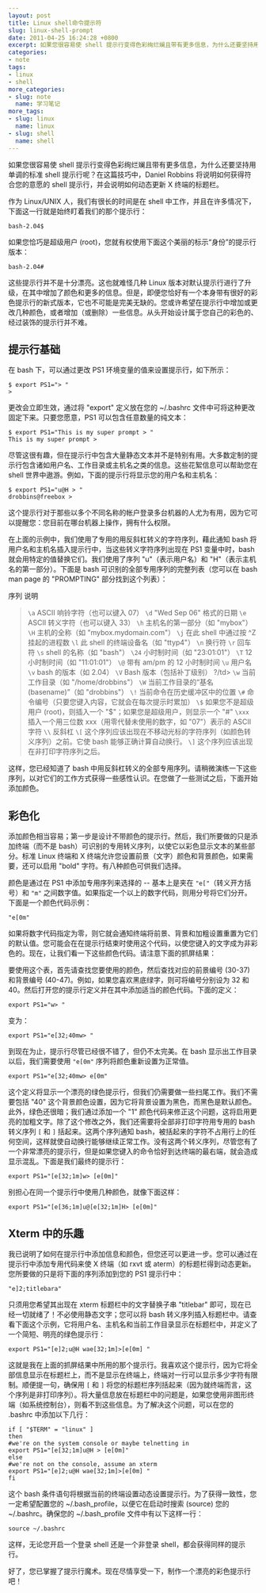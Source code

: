```yaml
---
layout: post
title: Linux shell命令提示符
slug: linux-shell-prompt
date: 2011-04-25 16:24:28 +0800
excerpt: 如果您很容易使 shell 提示行变得色彩绚烂斓且带有更多信息，为什么还要坚持用单调的标准 shell 提示行呢？在这篇技巧中，Daniel Robbins 将说明如何获得符合您的意愿的 shell 提示行，并会说明如何动态更新 X 终端的标题栏。
categories:
- note
tags:
- linux
- shell
more_categories:
- slug: note
  name: 学习笔记
more_tags:
- slug: linux
  name: linux
- slug: shell
  name: shell
---
```


如果您很容易使 shell 提示行变得色彩绚烂斓且带有更多信息，为什么还要坚持用单调的标准 shell 提示行呢？在这篇技巧中，Daniel Robbins 将说明如何获得符合您的意愿的 shell 提示行，并会说明如何动态更新 X 终端的标题栏。


作为 Linux/UNIX 人，我们有很长的时间是在 shell 中工作，并且在许多情况下，下面这一行就是始终盯着我们的那个提示行：

	bash-2.04$

如果您恰巧是超级用户 (root)，您就有权使用下面这个美丽的标示“身份”的提示行版本：

	bash-2.04#

这些提示行并不是十分漂亮。这也就难怪几种 Linux 版本对默认提示行进行了升级，在其中增加了颜色和更多的信息。但是，即便您恰好有一个本身带有很好的彩色提示行的新式版本，它也不可能是完美无缺的。您或许希望在提示行中增加或更改几种颜色，或者增加（或删除）一些信息。从头开始设计属于您自己的彩色的、经过装饰的提示行并不难。

## 提示行基础

在 bash 下，可以通过更改 PS1 环境变量的值来设置提示行，如下所示：

	$ export PS1="> "
	>

更改会立即生效，通过将 "export" 定义放在您的 ~/.bashrc 文件中可将这种更改固定下来。只要您愿意，PS1 可以包含任意数量的纯文本：

	$ export PS1="This is my super prompt > "
	This is my super prompt >

尽管这很有趣，但在提示行中包含大量静态文本并不是特别有用。大多数定制的提示行包含诸如用户名、工作目录或主机名之类的信息。这些花絮信息可以帮助您在 shell 世界中遨游。例如，下面的提示行将显示您的用户名和主机名：

	$ export PS1="u@H > "
	drobbins@freebox >

这个提示行对于那些以多个不同名称的帐户登录多台机器的人尤为有用，因为它可以提醒您：您目前在哪台机器上操作，拥有什么权限。

在上面的示例中，我们使用了专用的用反斜杠转义的字符序列，藉此通知 bash 将用户名和主机名插入提示行中，当这些转义字符序列出现在 PS1 变量中时，bash 就会用特定的值替换它们。我们使用了序列 "u"（表示用户名）和 "H"（表示主机名的第一部分）。下面是 bash 可识别的全部专用序列的完整列表（您可以在 bash man page 的 "PROMPTING" 部分找到这个列表）：

序列 说明

> `\a` ASCII 响铃字符（也可以键入 07）
> `\d` "Wed Sep 06" 格式的日期
> `\e` ASCII 转义字符（也可以键入 33）
> `\h` 主机名的第一部分（如 "mybox"）
> `\H` 主机的全称（如 "mybox.mydomain.com"）
> `\j` 在此 shell 中通过按 ^Z 挂起的进程数
> `\l` 此 shell 的终端设备名（如 "ttyp4"）
> `\n` 换行符
> `\r` 回车符
> `\s` shell 的名称（如 "bash"）
> `\24` 小时制时间（如 "23:01:01"）
> `\T` 12 小时制时间（如 "11:01:01"）
> `\@` 带有 am/pm 的 12 小时制时间
> `\u` 用户名
> `\v` bash 的版本（如 2.04）
> `\V` Bash 版本（包括补丁级别） ?/td>
> `\w` 当前工作目录（如 "/home/drobbins"）
> `\W` 当前工作目录的“基名 (basename)”（如 "drobbins"）
> `\!` 当前命令在历史缓冲区中的位置
> `\#` 命令编号（只要您键入内容，它就会在每次提示时累加）
> `\$` 如果您不是超级用户 (root)，则插入一个 "$"；如果您是超级用户，则显示一个 "#"
> `\xxx` 插入一个用三位数 xxx（用零代替未使用的数字，如 "07"）表示的 ASCII 字符
> `\\` 反斜杠
> `\[` 这个序列应该出现在不移动光标的字符序列（如颜色转义序列）之前。它使 bash 能够正确计算自动换行。
> `\]` 这个序列应该出现在非打印字符序列之后。

这样，您已经知道了 bash 中用反斜杠转义的全部专用序列。请稍微演练一下这些序列，以对它们的工作方式获得一些感性认识。在您做了一些测试之后，下面开始添加颜色。

## 彩色化

添加颜色相当容易；第一步是设计不带颜色的提示行。然后，我们所要做的只是添加终端（而不是 bash）可识别的专用转义序列，以使它以彩色显示文本的某些部分。标准 Linux 终端和 X 终端允许您设置前景（文字）颜色和背景颜色，如果需要，还可以启用 "bold" 字符。有八种颜色可供我们选择。

颜色是通过在 PS1 中添加专用序列来选择的 -- 基本上是夹在 `"e["`（转义开方括号）和 `"m"` 之间数字值。如果指定一个以上的数字代码，则用分号将它们分开。下面是一个颜色代码示例：

	"e[0m"

如果将数字代码指定为零，则它就会通知终端将前景、背景和加粗设置重置为它们的默认值。您可能会在在提示行结束时使用这个代码，以使您键入的文字成为非彩色的。现在，让我们看一下这些颜色代码。请注意下面的抓屏结果：

要使用这个表，首先请查找您要使用的颜色，然后查找对应的前景编号 (30-37) 和背景编号 (40-47)。例如，如果您喜欢黑底绿字，则可将编号分别设为 32 和 40。然后打开您的提示行定义并在其中添加适当的颜色代码。下面的定义：

	export PS1="w> "

变为：

	export PS1="e[32;40mw> "

到现在为止，提示行尽管已经很不错了，但仍不太完美。在 bash 显示出工作目录以后，我们需要使用 `"e[0m"` 序列将颜色重新设置为正常值。

	export PS1="e[32;40mw> e[0m"

这个定义将显示一个漂亮的绿色提示行，但我们仍需要做一些扫尾工作。我们不需要包括 "40" 这个背景颜色设置，因为它将背景设置为黑色，而黑色是默认颜色。此外，绿色还很暗；我们通过添加一个 "1" 颜色代码来修正这个问题，这将启用更亮的加粗文字。除了这个修改之外，我们还需要将全部非打印字符用专用的 bash 转义序列 `[` 和 `]` 括起来。这两个序列通知 bash，被括起来的字符不占用行上的任何空间，这样就使自动换行能够继续正常工作。没有这两个转义序列，尽管您有了一个非常漂亮的提示行，但是如果您键入的命令恰好到达终端的最右端，就会造成显示混乱。下面是我们最终的提示行：

	export PS1="[e[32;1m]w> [e[0m]"

别担心在同一个提示行中使用几种颜色，就像下面这样：

	export PS1="[e[36;1m]u@[e[32;1m]H> [e[0m]"

## Xterm 中的乐趣

我已说明了如何在提示行中添加信息和颜色，但您还可以更进一步。您可以通过在提示行中添加专用代码来使 X 终端（如 rxvt 或 aterm）的标题栏得到动态更新。您所要做的只是将下面的序列添加到您的 PS1 提示行中：

	"e]2;titlebara"

只须用您希望其出现在 xterm 标题栏中的文字替换子串 "titlebar" 即可，现在已经一切就绪了！不必使用静态文字；您可以将 bash 转义序列插入标题栏中。请查看下面这个示例，它将用户名、主机名和当前工作目录显示在标题栏中，并定义了一个简短、明亮的绿色提示行：

	export PS1="[e]2;u@H wae[32;1m]>[e[0m] "

这就是我在上面的抓屏结果中所用的那个提示行。我喜欢这个提示行，因为它将全部信息显示在标题栏上，而不是显示在终端上，终端对一行可以显示多少字符有限制。顺便提一句，确保用 `[` 和 `]` 将您的标题栏序列括起来（因为就终端而言，这个序列是非打印序列）。将大量信息放在标题栏中的问题是，如果您使用非图形终端（如系统控制台），则看不到这些信息。为了解决这个问题，可以在您的 .bashrc 中添加以下几行：


	if [ "$TERM" = "linux" ]
	then
	#we're on the system console or maybe telnetting in
	export PS1="[e[32;1m]u@H > [e[0m]"
	else
	#we're not on the console, assume an xterm
	export PS1="[e]2;u@H wae[32;1m]>[e[0m] "
	fi

这个 bash 条件语句将根据当前的终端设置动态设置提示行。为了获得一致性，您一定希望配置您的 ~/.bash_profile，以便它在启动时搜索 (source) 您的 ~/.bashrc。确保您的 ~/.bash_profile 文件中有以下这样一行：

	source ~/.bashrc

这样，无论您开启一个登录 shell 还是一个非登录 shell，都会获得同样的提示行。

好了，您已掌握了提示行魔术。现在尽情享受一下，制作一个漂亮的彩色提示行吧！

